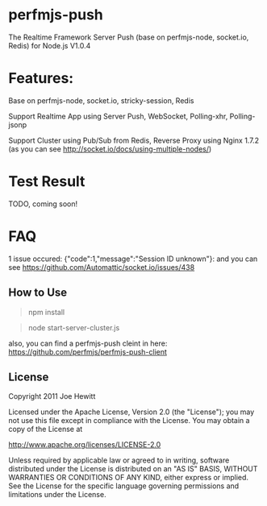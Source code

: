 perfmjs-push
=======
The Realtime Framework Server Push (base on perfmjs-node, socket.io, Redis) for Node.js  V1.0.4

Features:
=======
Base on perfmjs-node, socket.io, stricky-session, Redis

Support Realtime App using Server Push, WebSocket, Polling-xhr, Polling-jsonp

Support Cluster using Pub/Sub from Redis, Reverse Proxy using Nginx 1.7.2 (as you can see http://socket.io/docs/using-multiple-nodes/)

Test Result
=======
TODO, coming soon!

FAQ
======
1 issue occured: {"code":1,"message":"Session ID unknown"}: and you can see   https://github.com/Automattic/socket.io/issues/438


How to Use
-------
>npm install

>node start-server-cluster.js

also, you can find a perfmjs-push cleint in here: https://github.com/perfmjs/perfmjs-push-client


License
-------

Copyright 2011 Joe Hewitt

Licensed under the Apache License, Version 2.0 (the "License");
you may not use this file except in compliance with the License.
You may obtain a copy of the License at

   http://www.apache.org/licenses/LICENSE-2.0

Unless required by applicable law or agreed to in writing, software
distributed under the License is distributed on an "AS IS" BASIS,
WITHOUT WARRANTIES OR CONDITIONS OF ANY KIND, either express or implied.
See the License for the specific language governing permissions and
limitations under the License.